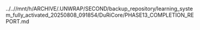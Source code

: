 ../..//mnt/h/ARCHIVE/.UNWRAP/SECOND/backup_repository/learning_system_fully_activated_20250808_091854/DuRiCore/PHASE13_COMPLETION_REPORT.md
